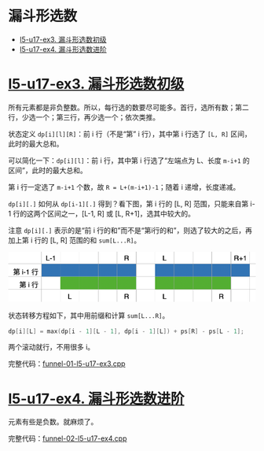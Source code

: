 # 漏斗形选数

* [l5-u17-ex3. 漏斗形选数初级](https://oj.youdao.com/course/37/286/1#/1/14405)
* [l5-u17-ex4. 漏斗形选数进阶](https://oj.youdao.com/course/37/286/1#/1/14363)

# [l5-u17-ex3. 漏斗形选数初级](https://oj.youdao.com/course/37/286/1#/1/14405)

所有元素都是非负整数。所以，每行选的数要尽可能多。首行，选所有数；第二行，少选一个；第三行，再少选一个；依次类推。

状态定义 `dp[i][l][R]`：前 i 行（不是“第” i 行），其中第 i 行选了 `[L, R]` 区间，此时的最大总和。

可以简化一下：`dp[i][l]`：前 i 行，其中第 i 行选了“左端点为 L、长度 `m-i+1` 的区间”，此时的最大总和。

第 i 行一定选了 `m-i+1` 个数，故 `R = L+(m-i+1)-1`；随着 i 递增，长度递减。

`dp[i][.]` 如何从 `dp[i-1][.]` 得到？看下图，第 i 行的 [L, R] 范围，只能来自第 i-1 行的这两个区间之一，[L-1, R] 或 [L, R+1]，选其中较大的。

注意 `dp[i][.]` 表示的是“前 i 行的和”而不是“第i行的和”，则选了较大的之后，再加上第 i 行的 [L, R] 范围的和 `sum[L...R]`。

![funnel transfer](pics/funnel-01.png)

状态转移方程如下，其中用前缀和计算 `sum[L...R]`。
```cpp
dp[i][L] = max(dp[i - 1][L - 1], dp[i - 1][L]) + ps[R] - ps[L - 1];
```
两个滚动就行，不用很多 i。

完整代码：[funnel-01-l5-u17-ex3.cpp](code/funnel-01-l5-u17-ex3.cpp)

# [l5-u17-ex4. 漏斗形选数进阶](https://oj.youdao.com/course/37/286/1#/1/14363)

元素有些是负数。就麻烦了。

完整代码：[funnel-02-l5-u17-ex4.cpp](code/funnel-02-l5-u17-ex4.cpp)